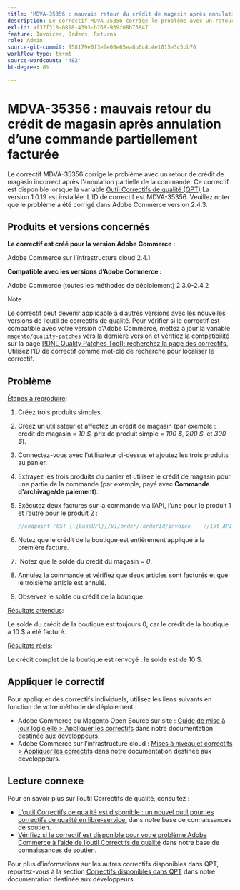 ```yaml
---
title: 'MDVA-35356 : mauvais retour du crédit de magasin après annulation d’une commande partiellement facturée'
description: Le correctif MDVA-35356 corrige le problème avec un retour de crédit de magasin incorrect après l’annulation partielle de la commande. Ce correctif est disponible lorsque l’[outil de correctifs de qualité (QPT)](/help/announcements/adobe-commerce-announcements/magento-quality-patches-released-new-tool-to-self-serve-quality-patches.md) 1.0.19 est installé. L’ID de correctif est MDVA-35356. Veuillez noter que le problème a été corrigé dans Adobe Commerce version 2.4.3.
exl-id: af37f318-0818-4393-b768-939f08b73847
feature: Invoices, Orders, Returns
role: Admin
source-git-commit: 958179e0f3efe08e65ea8b0c4c4e1015e3c5bb76
workflow-type: tm+mt
source-wordcount: '482'
ht-degree: 0%

---
```


# MDVA-35356 : mauvais retour du crédit de magasin après annulation d’une commande partiellement facturée

Le correctif MDVA-35356 corrige le problème avec un retour de crédit de magasin incorrect après l’annulation partielle de la commande. Ce correctif est disponible lorsque la variable [Outil Correctifs de qualité (QPT)](/help/announcements/adobe-commerce-announcements/magento-quality-patches-released-new-tool-to-self-serve-quality-patches.md) La version 1.0.19 est installée. L’ID de correctif est MDVA-35356. Veuillez noter que le problème a été corrigé dans Adobe Commerce version 2.4.3.

## Produits et versions concernés

**Le correctif est créé pour la version Adobe Commerce :**

Adobe Commerce sur l’infrastructure cloud 2.4.1

**Compatible avec les versions d’Adobe Commerce :**

Adobe Commerce (toutes les méthodes de déploiement) 2.3.0-2.4.2

>[!NOTE]
>
>Le correctif peut devenir applicable à d’autres versions avec les nouvelles versions de l’outil de correctifs de qualité. Pour vérifier si le correctif est compatible avec votre version d’Adobe Commerce, mettez à jour la variable `magento/quality-patches` vers la dernière version et vérifiez la compatibilité sur la page [[!DNL Quality Patches Tool]: recherchez la page des correctifs.](https://devdocs.magento.com/quality-patches/tool.html#patch-grid). Utilisez l’ID de correctif comme mot-clé de recherche pour localiser le correctif.

## Problème

<u>Étapes à reproduire</u>:

1. Créez trois produits simples.
1. Créez un utilisateur et affectez un crédit de magasin (par exemple : crédit de magasin = *10 $,* prix de produit simple = *100 $*, *200 $*, et *300 $*).
1. Connectez-vous avec l’utilisateur ci-dessus et ajoutez les trois produits au panier.
1. Extrayez les trois produits du panier et utilisez le crédit de magasin pour une partie de la commande (par exemple, payé avec **Commande d’archivage/de paiement**).
1. Exécutez deux factures sur la commande via l’API, l’une pour le produit 1 et l’autre pour le produit 2 :

   ```php
   //endpoint POST {\{baseUrl}}/V1/order/:orderId/invoice    //1st API call:    {    "capture": true,    "items": [    {    "order_item_id": 1,    "qty": 1    }    ],    "notify": true,    "appendComment": false    }    //2nd API call:    {    "capture": true,    "items": [    {    "order_item_id": 2,    "qty": 1    }    ],    "notify": true,    "appendComment": false    }
   ```

1. Notez que le crédit de la boutique est entièrement appliqué à la première facture.
1. &#x200B; Notez que le solde du crédit du magasin = *0*.
1. Annulez la commande et vérifiez que deux articles sont facturés et que le troisième article est annulé.
1. Observez le solde du crédit de la boutique.

<u>Résultats attendus</u>:

Le solde du crédit de la boutique est toujours 0, car le crédit de la boutique à 10 $ a été facturé.

<u>Résultats réels</u>:

Le crédit complet de la boutique est renvoyé : le solde est de 10 $.

## Appliquer le correctif

Pour appliquer des correctifs individuels, utilisez les liens suivants en fonction de votre méthode de déploiement :

* Adobe Commerce ou Magento Open Source sur site : [Guide de mise à jour logicielle > Appliquer les correctifs](https://devdocs.magento.com/guides/v2.4/comp-mgr/patching/mqp.html) dans notre documentation destinée aux développeurs.
* Adobe Commerce sur l’infrastructure cloud : [Mises à niveau et correctifs > Appliquer les correctifs](https://devdocs.magento.com/cloud/project/project-patch.html) dans notre documentation destinée aux développeurs.

## Lecture connexe

Pour en savoir plus sur l’outil Correctifs de qualité, consultez :

* [L’outil Correctifs de qualité est disponible : un nouvel outil pour les correctifs de qualité en libre-service.](/help/announcements/adobe-commerce-announcements/magento-quality-patches-released-new-tool-to-self-serve-quality-patches.md) dans notre base de connaissances de soutien.
* [Vérifiez si le correctif est disponible pour votre problème Adobe Commerce à l’aide de l’outil Correctifs de qualité](/help/support-tools/patches-available-in-qpt-tool/check-patch-for-magento-issue-with-magento-quality-patches.md) dans notre base de connaissances de soutien.

Pour plus d’informations sur les autres correctifs disponibles dans QPT, reportez-vous à la section [Correctifs disponibles dans QPT](https://devdocs.magento.com/quality-patches/tool.html#patch-grid) dans notre documentation destinée aux développeurs.
